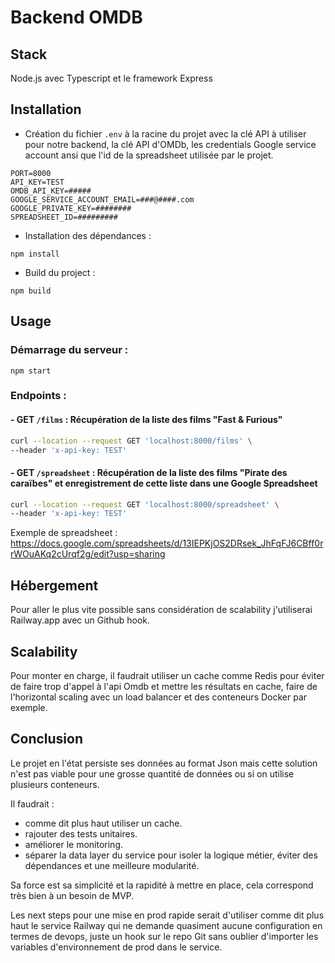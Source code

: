 # Backend OMDB

## Stack

Node.js avec Typescript et le framework Express

## Installation

- Création du fichier `.env` à la racine du projet avec la clé API à utiliser pour notre backend, la clé API d'OMDb,
les credentials Google service account ansi que l'id de la spreadsheet utilisée par le projet.
```
PORT=8000
API_KEY=TEST
OMDB_API_KEY=#####
GOOGLE_SERVICE_ACCOUNT_EMAIL=###@####.com
GOOGLE_PRIVATE_KEY=########
SPREADSHEET_ID=#########
```
- Installation des dépendances :
```
npm install
```
- Build du project :
```
npm build
```

## Usage
### Démarrage du serveur :
```
npm start
```

### Endpoints :

#### - GET `/films` : Récupération de la liste des films "Fast & Furious"
```bash
curl --location --request GET 'localhost:8000/films' \
--header 'x-api-key: TEST'
```

#### - GET `/spreadsheet` : Récupération de la liste des films "Pirate des caraïbes" et enregistrement de cette liste dans une Google Spreadsheet 
```bash
curl --location --request GET 'localhost:8000/spreadsheet' \
--header 'x-api-key: TEST'
```
Exemple de spreadsheet : https://docs.google.com/spreadsheets/d/13IEPKjOS2DRsek_JhFqFJ6CBff0rrWOuAKq2cUrqf2g/edit?usp=sharing


## Hébergement
Pour aller le plus vite possible sans considération de scalability j'utiliserai Railway.app avec un Github hook.

## Scalability

Pour monter en charge, il faudrait utiliser un cache comme Redis pour éviter de faire trop d'appel à l'api Omdb et
mettre les résultats en cache, faire de l'horizontal scaling avec un load balancer et des conteneurs Docker par exemple.

## Conclusion

Le projet en l'état persiste ses données au format Json mais cette solution n'est pas viable pour une grosse quantité de
données ou si on utilise plusieurs conteneurs.

Il faudrait :
- comme dit plus haut utiliser un cache.
- rajouter des tests unitaires.
- améliorer le monitoring.
- séparer la data layer du service pour isoler la logique
métier, éviter des dépendances et une meilleure modularité.

Sa force est sa simplicité et la rapidité à mettre en place, cela correspond très bien à un besoin de MVP.

Les next steps pour une mise en prod rapide serait d'utiliser comme dit plus haut le service Railway qui ne demande
quasiment aucune configuration en termes de devops, juste un hook sur le repo Git sans oublier d'importer les variables
d'environnement de prod dans le service.